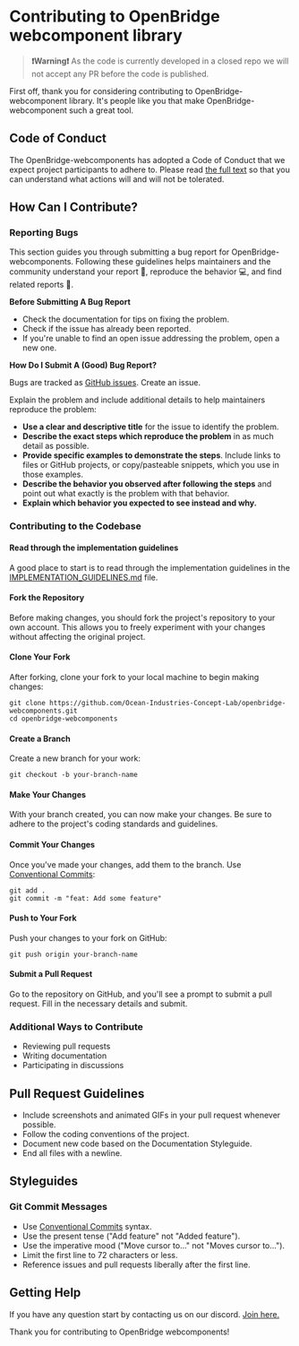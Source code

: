 # Contributing to OpenBridge webcomponent library

> **❗Warning❗** As the code is currently developed in a closed repo we will not accept any PR before the code is published.

First off, thank you for considering contributing to OpenBridge-webcomponent library. It's people like you that make OpenBridge-webcomponent such a great tool.

## Code of Conduct

The OpenBridge-webcomponents has adopted a Code of Conduct that we expect project participants to adhere to. Please read [the full text](CODE_OF_CONDUCT.md) so that you can understand what actions will and will not be tolerated.

## How Can I Contribute?

### Reporting Bugs

This section guides you through submitting a bug report for OpenBridge-webcomponents. Following these guidelines helps maintainers and the community understand your report 📝, reproduce the behavior 💻, and find related reports 🔎.

**Before Submitting A Bug Report**

- Check the documentation for tips on fixing the problem.
- Check if the issue has already been reported.
- If you're unable to find an open issue addressing the problem, open a new one.

**How Do I Submit A (Good) Bug Report?**

Bugs are tracked as [GitHub issues](https://github.com/Ocean-Industries-Concept-Lab/openbridge-webcomponents/issues). Create an issue.

Explain the problem and include additional details to help maintainers reproduce the problem:

- **Use a clear and descriptive title** for the issue to identify the problem.
- **Describe the exact steps which reproduce the problem** in as much detail as possible.
- **Provide specific examples to demonstrate the steps**. Include links to files or GitHub projects, or copy/pasteable snippets, which you use in those examples.
- **Describe the behavior you observed after following the steps** and point out what exactly is the problem with that behavior.
- **Explain which behavior you expected to see instead and why.**

### Contributing to the Codebase

#### Read through the implementation guidelines

A good place to start is to read through the implementation guidelines in the [IMPLEMENTATION_GUIDELINES.md](IMPLEMENTATION_GUIDELINES.md) file.

#### Fork the Repository

Before making changes, you should fork the project's repository to your own account. This allows you to freely experiment with your changes without affecting the original project.

#### Clone Your Fork

After forking, clone your fork to your local machine to begin making changes:

```
git clone https://github.com/Ocean-Industries-Concept-Lab/openbridge-webcomponents.git
cd openbridge-webcomponents
```

#### Create a Branch

Create a new branch for your work:

```
git checkout -b your-branch-name
```

#### Make Your Changes

With your branch created, you can now make your changes. Be sure to adhere to the project's coding standards and guidelines.

#### Commit Your Changes

Once you've made your changes, add them to the branch. Use [Conventional Commits](https://www.conventionalcommits.org/en/v1.0.0/):

```
git add .
git commit -m "feat: Add some feature"
```

#### Push to Your Fork

Push your changes to your fork on GitHub:

```
git push origin your-branch-name
```

#### Submit a Pull Request

Go to the repository on GitHub, and you'll see a prompt to submit a pull request. Fill in the necessary details and submit.

### Additional Ways to Contribute

- Reviewing pull requests
- Writing documentation
- Participating in discussions

## Pull Request Guidelines

- Include screenshots and animated GIFs in your pull request whenever possible.
- Follow the coding conventions of the project.
- Document new code based on the Documentation Styleguide.
- End all files with a newline.

## Styleguides

### Git Commit Messages

- Use [Conventional Commits](https://www.conventionalcommits.org/en/v1.0.0/) syntax.
- Use the present tense ("Add feature" not "Added feature").
- Use the imperative mood ("Move cursor to..." not "Moves cursor to...").
- Limit the first line to 72 characters or less.
- Reference issues and pull requests liberally after the first line.

## Getting Help

If you have any question start by contacting us on our discord. [Join here.](https://discord.gg/KR9f4D4A)

Thank you for contributing to OpenBridge webcomponents!
